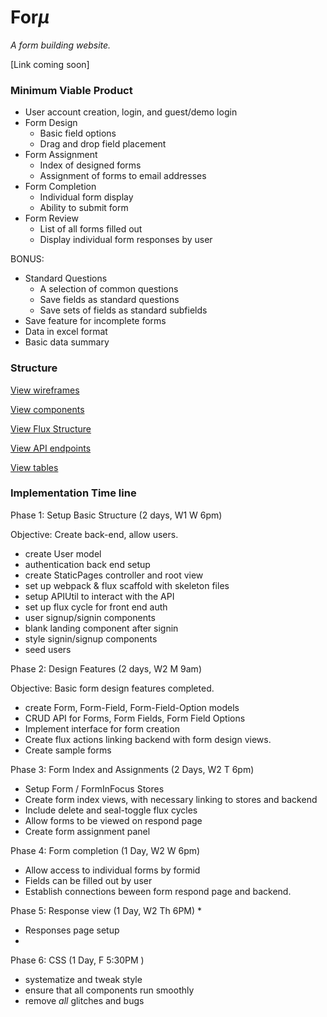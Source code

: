 # For*μ*

  *A form building website.*

  [Link coming soon]

### Minimum Viable Product

* User account creation, login, and guest/demo login
* Form Design
  * Basic field options
  * Drag and drop field placement
* Form Assignment
  * Index of designed forms
  * Assignment of forms to email addresses
* Form Completion
  * Individual form display
  * Ability to submit form
* Form Review
  * List of all forms filled out
  * Display individual form responses by user

BONUS:
  * Standard Questions
    * A selection of common questions
    * Save fields as standard questions
    * Save sets of fields as standard subfields
  * Save feature for incomplete forms
  * Data in excel format
  * Basic data summary

### Structure

[View wireframes][views]

[View components][components]

[View Flux Structure][flux]

[View API endpoints][apiendpoints]

[View tables][tables]


[views]: docs/views.md
[components]: docs/components.md
[flux]: docs/flux.md
[apiendpoints]: docs/apiendpoints.md
[tables]: docs/tables.md


### Implementation Time line

Phase 1: Setup Basic Structure (2 days, W1 W 6pm)

Objective: Create back-end, allow users.

  * create User model
  * authentication back end setup
  * create StaticPages controller and root view
  * set up webpack & flux scaffold with skeleton files
  * setup APIUtil to interact with the API
  * set up flux cycle for front end auth
  * user signup/signin components
  * blank landing component after signin
  * style signin/signup components
  * seed users

Phase 2: Design Features (2 days, W2 M 9am)

Objective: Basic form design features completed.
  * create Form, Form-Field, Form-Field-Option models
  * CRUD API for Forms, Form Fields, Form Field Options
  * Implement interface for form creation
  * Create flux actions linking backend with form design views.
  * Create sample forms

Phase 3: Form Index and Assignments (2 Days, W2 T 6pm)
  * Setup Form / FormInFocus Stores
  * Create form index views, with necessary linking to stores and backend
  * Include delete and seal-toggle flux cycles
  * Allow forms to be viewed on respond page
  * Create form assignment panel

Phase 4: Form completion (1 Day, W2 W 6pm)
  * Allow access to individual forms by formid
  * Fields can be filled out by user
  * Establish connections beween form respond page and backend.

Phase 5: Response view (1 Day, W2 Th 6PM)
  *
  * Responses page setup
  *

Phase 6: CSS (1 Day, F 5:30PM )
  * systematize and tweak style
  * ensure that all components run smoothly
  * remove *all* glitches and bugs
